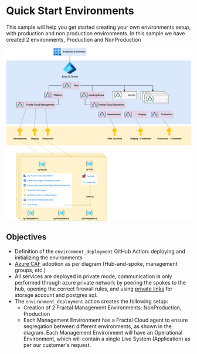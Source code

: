 # Quick Start Environments

This sample will help you get started creating your own environments setup, with production and non production environments.
In this sample we have created 2 environments, Production and NonProduction

![Architectural Description](./deliverable.drawio.png)

## Objectives

* Definition of the `environment_deployment` GitHub Action: deploying and initializing the environments
* [Azure CAF](https://learn.microsoft.com/en-us/azure/cloud-adoption-framework/ready/landing-zone/design-areas) adoption
  as per diagram (Hub-and-spoke, management groups, etc.)
* All services are deployed in private mode, communication is only performed through azure private network by peering
  the spokes to the hub, opening the correct firewall rules, and
  using [private links](https://learn.microsoft.com/en-us/azure/private-link/private-link-overview) for storage account
  and postgres sql.
* The `environment_deployment` action creates the following setup:
    * Creation of 2 Fractal Management Environments: NonProduction, Production
    * Each Management Environment has a Fractal Cloud agent to ensure segregation between different environments, as
      shown in the diagram. Each Management Environment will have an Operational Environment, which will contain a
      single Live System (Application) as per our customer's request.
